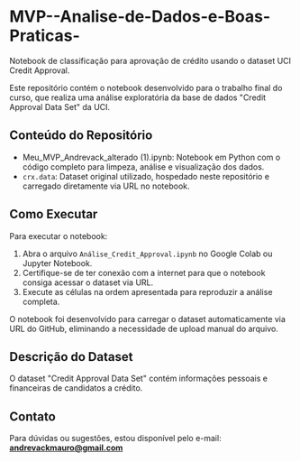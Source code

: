 # MVP--Analise-de-Dados-e-Boas-Praticas-
Notebook de classificação para aprovação de crédito usando o dataset UCI Credit Approval.  

Este repositório contém o notebook desenvolvido para o trabalho final do curso, que realiza uma análise exploratória da base de dados "Credit Approval Data Set" da UCI.

## Conteúdo do Repositório

- Meu_MVP_Andrevack_alterado (1).ipynb: Notebook em Python com o código completo para limpeza, análise e visualização dos dados.
- `crx.data`: Dataset original utilizado, hospedado neste repositório e carregado diretamente via URL no notebook.

## Como Executar

Para executar o notebook:

1. Abra o arquivo `Análise_Credit_Approval.ipynb` no Google Colab ou Jupyter Notebook.
2. Certifique-se de ter conexão com a internet para que o notebook consiga acessar o dataset via URL.
3. Execute as células na ordem apresentada para reproduzir a análise completa.
   
O notebook foi desenvolvido para carregar o dataset automaticamente via URL do GitHub, eliminando a necessidade de upload manual do arquivo.

## Descrição do Dataset

O dataset "Credit Approval Data Set" contém informações pessoais e financeiras de candidatos a crédito. 

## Contato

Para dúvidas ou sugestões, estou disponível pelo e-mail:  
**andrevackmauro@gmail.com**
 
